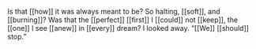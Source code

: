 Is that [[how]] it was always meant to be? So halting, [[soft]], and [[burning]]? Was that the [[perfect]] [[first]] I [[could]] not [[keep]], the [[one]] I see [[anew]] in [[every]] dream? I looked away. “[[We]] [[should]] stop.”

